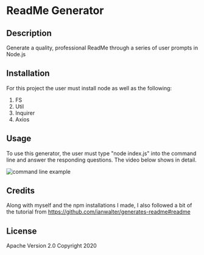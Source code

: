 # ReadMe Generator

## Description
Generate a quality, professional ReadMe through a series of user prompts in Node.js

## Installation
For this project the user must install node as well as the following:
1. FS
2. Util
3. Inquirer
4. Axios

## Usage
To use this generator, the user must type "node index.js" into the command line and answer the responding questions. The video below shows in detail.

![command line example](/images/generator-gif.gif)

## Credits
Along with myself and the npm installations I made, I also followed a bit of the tutorial from https://github.com/ianwalter/generates-readme#readme

## License 
Apache Version 2.0
Copyright 2020
